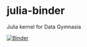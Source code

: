 # julia-binder
Julia kernel for Data Gymnasia

[![Binder](https://mybinder.org/badge_logo.svg)](https://mybinder.org/v2/gh/prismia-chat/julia-binder/main)
